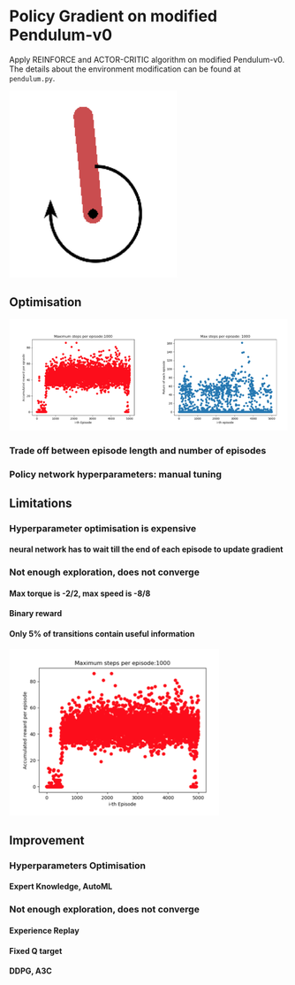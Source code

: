 # Policy Gradient on modified Pendulum-v0

Apply REINFORCE and ACTOR-CRITIC algorithm on modified Pendulum-v0. The details about the environment modification can be found at `pendulum.py`.

<img src="imgs/02.png">


## Optimisation

<img src="imgs/01.png">

### Trade off between episode length and number of episodes

### Policy network hyperparameters: manual tuning


## Limitations

### Hyperparameter optimisation is expensive

#### neural network has to wait till the end of each episode to update gradient

### Not enough exploration, does not converge

#### Max torque is -2/2, max speed is -8/8

#### Binary reward

#### Only 5% of transitions contain useful information

<img src="imgs/03.png">


## Improvement

### Hyperparameters Optimisation

#### Expert Knowledge, AutoML

### Not enough exploration, does not converge

#### Experience Replay

#### Fixed Q target

#### DDPG, A3C





